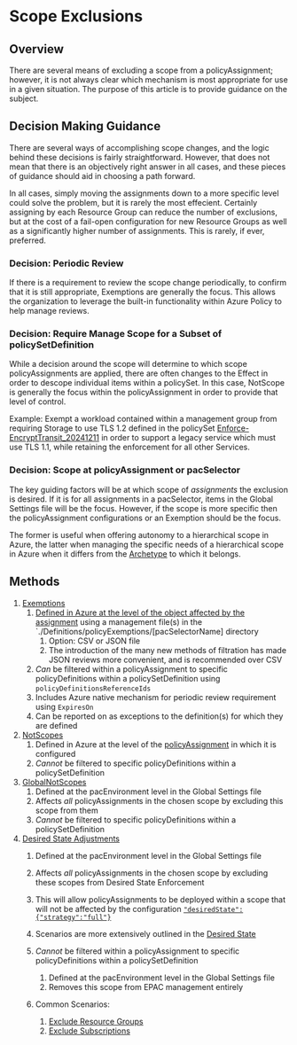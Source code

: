 # Scope Exclusions

## Overview

There are several means of excluding a scope from a policyAssignment; however, it is not always clear which mechanism is most appropriate for use in a given situation. The purpose of this article is to provide guidance on the subject.

## Decision Making Guidance

There are several ways of accomplishing scope changes, and the logic behind these decisions is fairly straightforward. However, that does not mean that there is an objectively right answer in all cases, and these pieces of guidance should aid in choosing a path forward.

In all cases, simply moving the assignments down to a more specific level could solve the problem, but it is rarely the most effecient. Certainly assigning by each Resource Group can reduce the number of exclusions, but at the cost of a fail-open configuration for new Resource Groups as well as a significantly higher number of assignments. This is rarely, if ever, preferred.

### Decision: Periodic Review

If there is a requirement to review the scope change periodically, to confirm that it is still appropriate, Exemptions are generally the focus. This allows the organization to leverage the built-in functionality within Azure Policy to help manage reviews.

### Decision: Require Manage Scope for a Subset of policySetDefinition

While a decision around the scope will determine to which scope policyAssignments are applied, there are often changes to the Effect in order to descope individual items within a policySet. In this case, NotScope is generally the focus within the policyAssignment in order to provide that level of control.

Example: Exempt a workload contained within a management group from requiring Storage to use TLS 1.2 defined in the policySet [Enforce-EncryptTransit_20241211](https://www.azadvertizer.net/azpolicyinitiativesadvertizer/Enforce-EncryptTransit_20241211.html) in order to support a legacy service which must use TLS 1.1, while retaining the enforcement for all other Services.

### Decision: Scope at policyAssignment or pacSelector

The key guiding factors will be at which scope of *assignments* the exclusion is desired. If it is for all assignments in a pacSelector, items in the Global Settings file will be the focus. However, if the scope is more specific then the policyAssignment configurations or an Exemption should be the focus.

The former is useful when offering autonomy to a hierarchical scope in Azure, the latter when managing the specific needs of a hierarchical scope in Azure when it differs from the [Archetype](https://learn.microsoft.com/en-us/azure/cloud-adoption-framework/ready/landing-zone/tailoring-alz) to which it belongs.

## Methods

1. [Exemptions](./policy-exemptions.md)
    1. [Defined in Azure at the level of the object affected by the assignment](https://learn.microsoft.com/en-us/azure/governance/policy/concepts/scope#scope-comparison) using a management file(s) in the `./Definitions/policyExemptions/[pacSelectorName] directory
        1. Option: CSV or JSON file
        1. The introduction of the many new methods of filtration has made JSON reviews more convenient, and is recommended over CSV
    1. *Can* be filtered within a policyAssignment to specific policyDefinitions within a policySetDefinition using `policyDefinitionsReferenceIds`
    1. Includes Azure native mechanism for periodic review requirement using `ExpiresOn`
    1. Can be reported on as exceptions to the definition(s) for which they are defined
1. [NotScopes](https://learn.microsoft.com/en-us/azure/governance/policy/concepts/scope#assignment-scopes)
    1. Defined in Azure at the level of the [policyAssignment](https://learn.microsoft.com/en-us/azure/governance/policy/concepts/scope#assignment-scopes) in which it is configured
    1. *Cannot* be filtered to specific policyDefinitions within a policySetDefinition
1. [GlobalNotScopes](./settings-global-setting-file.md#excluding-scopes-for-all-assignments-with-globalnotscopes)
    1. Defined at the pacEnvironment level in the Global Settings file
    1. Affects *all* policyAssignments in the chosen scope by excluding this scope from them
    1. *Cannot* be filtered to specific policyDefinitions within a policySetDefinition
1. [Desired State Adjustments](./settings-desired-state.md)
    1. Defined at the pacEnvironment level in the Global Settings file
    1. Affects *all* policyAssignments in the chosen scope by excluding these scopes from Desired State Enforcement
    1. This will allow policyAssignments to be deployed within a scope that will not be affected by the configuration [`"desiredState":{"strategy":"full"}`](./settings-desired-state.md)
    1. Scenarios are more extensively outlined in the [Desired State](./settings-desired-state.md)
    1. *Cannot* be filtered within a policyAssignment to specific policyDefinitions within a policySetDefinition

        1. Defined at the pacEnvironment level in the Global Settings file
        1. Removes this scope from EPAC management entirely
    1. Common Scenarios:
        1. [Exclude Resource Groups](./settings-desired-state#exclude-resource-groups)
        1. [Exclude Subscriptions](./settings-desired-state#exclude-resource-groups)
